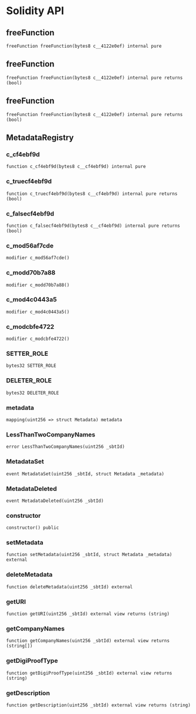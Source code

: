 # Solidity API

## freeFunction

```solidity
freeFunction freeFunction(bytes8 c__4122e0ef) internal pure
```

## freeFunction

```solidity
freeFunction freeFunction(bytes8 c__4122e0ef) internal pure returns (bool)
```

## freeFunction

```solidity
freeFunction freeFunction(bytes8 c__4122e0ef) internal pure returns (bool)
```

## MetadataRegistry

### c_cf4ebf9d

```solidity
function c_cf4ebf9d(bytes8 c__cf4ebf9d) internal pure
```

### c_truecf4ebf9d

```solidity
function c_truecf4ebf9d(bytes8 c__cf4ebf9d) internal pure returns (bool)
```

### c_falsecf4ebf9d

```solidity
function c_falsecf4ebf9d(bytes8 c__cf4ebf9d) internal pure returns (bool)
```

### c_mod56af7cde

```solidity
modifier c_mod56af7cde()
```

### c_modd70b7a88

```solidity
modifier c_modd70b7a88()
```

### c_mod4c0443a5

```solidity
modifier c_mod4c0443a5()
```

### c_modcbfe4722

```solidity
modifier c_modcbfe4722()
```

### SETTER_ROLE

```solidity
bytes32 SETTER_ROLE
```

### DELETER_ROLE

```solidity
bytes32 DELETER_ROLE
```

### metadata

```solidity
mapping(uint256 => struct Metadata) metadata
```

### LessThanTwoCompanyNames

```solidity
error LessThanTwoCompanyNames(uint256 _sbtId)
```

### MetadataSet

```solidity
event MetadataSet(uint256 _sbtId, struct Metadata _metadata)
```

### MetadataDeleted

```solidity
event MetadataDeleted(uint256 _sbtId)
```

### constructor

```solidity
constructor() public
```

### setMetadata

```solidity
function setMetadata(uint256 _sbtId, struct Metadata _metadata) external
```

### deleteMetadata

```solidity
function deleteMetadata(uint256 _sbtId) external
```

### getURI

```solidity
function getURI(uint256 _sbtId) external view returns (string)
```

### getCompanyNames

```solidity
function getCompanyNames(uint256 _sbtId) external view returns (string[])
```

### getDigiProofType

```solidity
function getDigiProofType(uint256 _sbtId) external view returns (string)
```

### getDescription

```solidity
function getDescription(uint256 _sbtId) external view returns (string)
```

